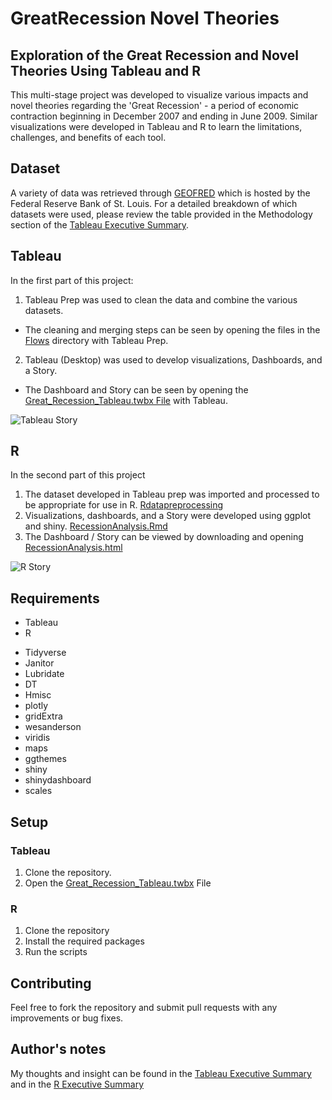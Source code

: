 # GreatRecession Novel Theories
## Exploration of the Great Recession and Novel Theories Using Tableau and R

This multi-stage project was developed to visualize various impacts and novel theories regarding the 'Great Recession' - a period of economic contraction beginning in December 2007 and ending in June 2009. Similar visualizations were developed in Tableau and R to learn the limitations, challenges, and benefits of each tool.

## Dataset
A variety of data was retrieved through [GEOFRED](https://fredaccount.stlouisfed.org/public/dashboard/83217) which is hosted by the Federal Reserve Bank of St. Louis. For a detailed breakdown of which datasets were used, please review the table provided in the Methodology section of the [Tableau Executive Summary](). 

## Tableau
In the first part of this project: 
1. Tableau Prep was used to clean the data and combine the various datasets. 
 - The cleaning and merging steps can be seen by opening the files in the [Flows](https://github.com/lindbergag/GreatRecessionNovelTheories/tree/main/Flows) directory with Tableau Prep.
2. Tableau (Desktop) was used to develop visualizations, Dashboards, and a Story.
 - The Dashboard and Story can be seen by opening the [Great_Recession_Tableau.twbx File](https://github.com/lindbergag/GreatRecessionNovelTheories/blob/main/Lindberg_Andrew_Tableau_Assignment.twbx) with Tableau.

![Tableau Story]() 

## R
In the second part of this project
1. The dataset developed in Tableau prep was imported and processed to be appropriate for use in R. [Rdatapreprocessing](https://github.com/lindbergag/GreatRecessionNovelTheories/blob/main/R%20Code%20and%20Notebooks/Rdatapreprocessing.R)
2. Visualizations, dashboards, and a Story were developed using ggplot and shiny. [RecessionAnalysis.Rmd](https://github.com/lindbergag/GreatRecessionNovelTheories/blob/main/R%20Code%20and%20Notebooks/RecessionAnalysis.Rmd)
3. The Dashboard / Story can be viewed by downloading and opening [RecessionAnalysis.html](https://github.com/lindbergag/GreatRecessionNovelTheories/blob/main/R%20Code%20and%20Notebooks/RecessionAnalysis.html)

![R Story]()



## Requirements
* Tableau
* R
- Tidyverse
- Janitor
- Lubridate
- DT
- Hmisc
- plotly
- gridExtra
- wesanderson
- viridis
- maps
- ggthemes
- shiny
- shinydashboard
- scales


## Setup
### Tableau
1. Clone the repository.
2. Open the [Great_Recession_Tableau.twbx]() File

### R
1. Clone the repository
2. Install the required packages
3. Run the scripts



## Contributing

Feel free to fork the repository and submit pull requests with any improvements or bug fixes.

## Author's notes

My thoughts and insight can be found in the [Tableau Executive Summary]() and in the [R Executive Summary]()
 